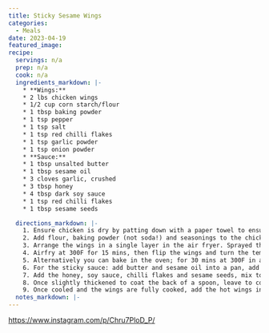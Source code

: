 ```yaml
---
title: Sticky Sesame Wings
categories: 
  - Meals
date: 2023-04-19
featured_image: 
recipe:
  servings: n/a
  prep: n/a
  cook: n/a
  ingredients_markdown: |-
    * **Wings:**
    * 2 lbs chicken wings
    * 1/2 cup corn starch/flour
    * 1 tbsp baking powder
    * 1 tsp pepper
    * 1 tsp salt
    * 1 tsp red chilli flakes
    * 1 tsp garlic powder
    * 1 tsp onion powder
    * **Sauce:**
    * 1 tbsp unsalted butter
    * 1 tbsp sesame oil
    * 3 cloves garlic, crushed
    * 3 tbsp honey
    * 4 tbsp dark soy sauce
    * 1 tsp red chilli flakes
    * 1 tbsp sesame seeds

  directions_markdown: |-
    1. Ensure chicken is dry by patting down with a paper towel to ensure crispy skin. You can half the wings as I did to some of them or use them whole.
    2. Add flour, baking powder (not soda!) and seasonings to the chicken wings until well coated.
    3. Arrange the wings in a single layer in the air fryer. Sprayed them with oil.
    4. Airfry at 300F for 15 mins, then flip the wings and turn the temp up to 400F for 15 mins or until golden and crisp (165C internal temp).
    5. Alternatively you can bake in the oven; for 30 mins at 300F in a preheated oven (at the lower shelf), then flip all the wings, turn the oven up to 400F and cook for another 35-40 mins or until golden and crisp, this time on the middle shelf.
    6. For the sticky sauce: add butter and sesame oil into a pan, add garlic and allow the garlic to sauté for 2-3 mins.
    7. Add the honey, soy sauce, chilli flakes and sesame seeds, mix together and allow to simmer for another 3-4 mins on medium heat, stirring occasionally.
    8. Once slightly thickened to coat the back of a spoon, leave to cool
    9. Once cooled and the wings are fully cooked, add the hot wings into the sauce and coat well and serve fresh. 
  notes_markdown: |-
---
```

<https://www.instagram.com/p/Chru7PloD_P/>
